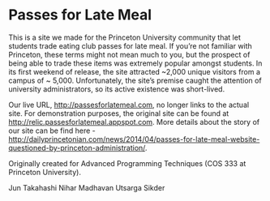 Passes for Late Meal
====
This is a site we made for the Princeton University community that let students trade eating club passes for late meal. If you’re not familiar with Princeton, these terms might not mean much to you, but the prospect of being able to trade these items was extremely popular amongst students. In its first weekend of release, the site attracted ~2,000 unique visitors from a campus of ~ 5,000. Unfortunately, the site’s premise caught the attention of university administrators, so its active existence was short-lived. 

Our live URL, http://passesforlatemeal.com, no longer links to the actual site. For demonstration purposes, the original site can be found at http://relic.passesforlatemeal.appspot.com. More details about the story of our site can be find here - http://dailyprincetonian.com/news/2014/04/passes-for-late-meal-website-questioned-by-princeton-administration/.


Originally created for Advanced Programming Techniques (COS 333 at Princeton University).

Jun Takahashi
Nihar Madhavan
Utsarga Sikder
